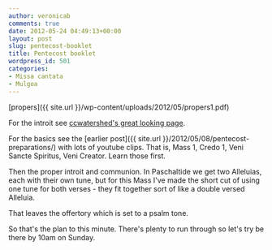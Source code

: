 ```yaml
---
author: veronicab
comments: true
date: 2012-05-24 04:49:13+00:00
layout: post
slug: pentecost-booklet
title: Pentecost booklet
wordpress_id: 501
categories:
- Missa cantata
- Mulgoa
---
```


[propers]({{ site.url }}/wp-content/uploads/2012/05/propers1.pdf)

For the introit see [ccwatershed's great looking page](http://www.ccwatershed.org/pdfs/8567-introit-spiritus-domini-replevit-orbem-terrarum-alleluja-et-hoc-quod-continet/download/).

For the basics see the [earlier post]({{ site.url }}/2012/05/08/pentecost-preparations/) with lots of youtube clips.  That is, Mass 1, Credo 1, Veni Sancte Spiritus, Veni Creator.  Learn those first.

Then the proper introit and communion.  In Paschaltide we get two Alleluias, each with their own tune, but for this Mass I've made the short cut of using one tune for both verses - they fit together sort of like a double versed Alleluia.

That leaves the offertory which is set to a psalm tone.

So that's the plan to this minute.  There's plenty to run through so let's try be there by 10am on Sunday.
